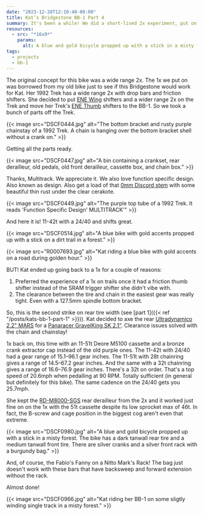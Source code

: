 ```yaml
---
date: "2023-12-28T12:10:40-08:00"
title: Kat’s Bridgestone BB-1 Part 4
summary: It's been a while! We did a short-lived 2x experiment, put on a thinner rear tire, switched to friction shifting, and racked up.
resources:
  - src: "*16x9*"
    params:
      alt: A blue and gold bicycle propped up with a stick in a misty forest. The bike has a dark tanwall rear tire and a medium tanwall front tire. There are silver cranks and a silver front rack with a burgundy bag.
tags:
  - projects
  - bb-1
---
```


The original concept for this bike was a wide range 2x. The 1x we put on was borrowed from my old bike just to see if this Bridgestone would work for Kat. Her 1992 Trek has a wide range 2x with drop bars and friction shifters. She decided to put [ENE Wing](http://www.diacompe.com.tw/product/ene-wing-shifter/) shifters and a wider range 2x on the Trek and move her Trek's [ENE Thumb](http://www.diacompe.com.tw/product/ene-thumb-shifter/) shifters to the BB-1. So we took a bunch of parts off the Trek.

{{< image src="DSCF0444.jpg" alt="The bottom bracket and rusty purple chainstay of a 1992 Trek. A chain is hanging over the bottom bracket shell without a crank on." >}}

Getting all the parts ready.

{{< image src="DSCF0447.jpg" alt="A bin containing a crankset, rear derailleur, old pedals, old front derailleur, cassette box, and chain box." >}}

Thanks, Multitrack. We appreciate it. We also love function specific design. Also known as design. Also get a load of that [0mm Discord stem](https://tanglefootcycles.com/discord/wright-stem-0-30mm/) with some beautiful thin rust under the clear cerakote.

{{< image src="DSCF0449.jpg" alt="The purple top tube of a 1992 Trek. It reads 'Function Specific Design' MULTITRACK'" >}}

And here it is! 11-42t with a 24/40 and shifts great.

{{< image src="DSCF0514.jpg" alt="A blue bike with gold accents propped up with a stick on a dirt trail in a forest." >}}

{{< image src="R0007693.jpg" alt="Kat riding a blue bike with gold accents on a road during golden hour." >}}

BUT! Kat ended up going back to a 1x for a couple of reasons:

1. Preferred the experience of a 1x on trails once it had a friction thumb shifter instead of the SRAM trigger shifter she didn't vibe with.
1. The clearance between the tire and chain in the easiest gear was really tight. Even with a 127.5mm spindle bottom bracket.

So, this is the second strike on rear tire width (see [part 1]({{< ref "/posts/kats-bb-1-part-1" >}})). Kat decided to axe the rear [Ultradynamico 2.2" MARS](https://ultradynamico.com/products/mars-jff?variant=32926187880533) for a [Panaracer GravelKing SK 2.1"](https://www.panaracerusa.com/products/gravelking-sk-knobby-folding-gravel-tires?variant=37856723828898). Clearance issues solved with the chain and chainstay!

1x back on, this time with an 11-51t Deore M5100 cassette and a bronze crank extractor cap instead of the old purple ones. The 11-42t with 24/40 had a gear range of 15.1–96.1 gear inches. The 11-51t with 28t chainring gives a range of 14.5–67.2 gear inches. And the same with a 32t chainring gives a range of 16.6–76.9 gear inches. There's a 32t on order. That's a top speed of 20.6mph when pedalling at 90 RPM. Totally sufficient (in general but definitely for this bike). The same cadence on the 24/40 gets you 25.7mph.

She kept the [RD-M8000-SGS](https://bike.shimano.com/en-EU/product/component/deorext-m8000/RD-M8000-SGS.html) rear derailleur from the 2x and it worked just fine on on the 1x with the 51t cassette despite its low sprocket max of 46t. In fact, the B-screw and cage position in the biggest cog aren't even that extreme.

{{< image src="DSCF0980.jpg" alt="A blue and gold bicycle propped up with a stick in a misty forest. The bike has a dark tanwall rear tire and a medium tanwall front tire. There are silver cranks and a silver front rack with a burgundy bag." >}}

And, of course, the Fabio's Fanny on a Nitto Mark's Rack! The bag just doesn't work with these bars that have backsweep and forward extension without the rack.

Almost done!

{{< image src="DSCF0966.jpg" alt="Kat riding her BB-1 on some sligtly winding single track in a misty forest." >}}